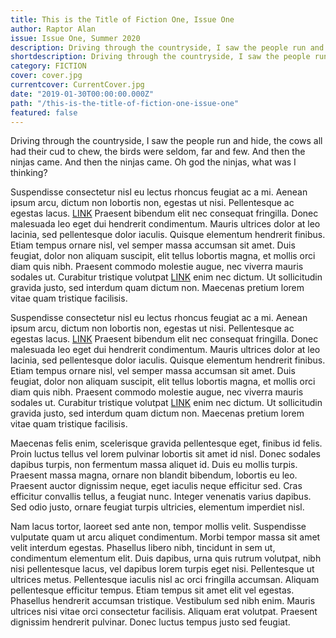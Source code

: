 ```yaml
---   
title: This is the Title of Fiction One, Issue One
author: Raptor Alan
issue: Issue One, Summer 2020
description: Driving through the countryside, I saw the people run and hide, the cows all had their cud to chew, the birds were seldom, far and few. And then the ninjas came. And then the ninjas came. Oh god the ninjas, what was I thinking? <p>Driving through the countryside, I saw the people run and hide, the cows all had their cud to chew, the birds were seldom, far and few. And then the ninjas came. And then the ninjas came. Oh god the ninjas, what was I thinking?</p> <p>Driving through the countryside, I saw the people run and hide, the cows all had their cud to chew, the birds were seldom, far and few. And then the ninjas came. And then the ninjas came. Oh god the ninjas, what was I thinking?</p> <a href="https://www.havenquarterly.com/raptor-alan-story-one">
shortdescription: Driving through the countryside, I saw the people run and hide, the cows all had their cud to chew, the birds were seldom, far and few. And then the ninjas came. And then the ninjas came. Oh god the ninjas, what was I thinking? <a href="https://www.havenquarterly.com/malingering-fingers/">
category: FICTION
cover: cover.jpg
currentcover: CurrentCover.jpg
date: "2019-01-30T00:00:00.000Z"
path: "/this-is-the-title-of-fiction-one-issue-one"
featured: false
---
```


Driving through the countryside, I saw the people run and hide, the cows all had their cud to chew, the birds were seldom, far and few. And then the ninjas came. And then the ninjas came. Oh god the ninjas, what was I thinking?

Suspendisse consectetur nisl eu lectus rhoncus feugiat ac a mi. Aenean ipsum arcu, dictum non lobortis non, egestas ut nisi. Pellentesque ac egestas lacus. [LINK](https://google.com) Praesent bibendum elit nec consequat fringilla. Donec malesuada leo eget dui hendrerit condimentum. Mauris ultrices dolor at leo lacinia, sed pellentesque dolor iaculis. Quisque elementum hendrerit finibus. Etiam tempus ornare nisl, vel semper massa accumsan sit amet. Duis feugiat, dolor non aliquam suscipit, elit tellus lobortis magna, et mollis orci diam quis nibh. Praesent commodo molestie augue, nec viverra mauris sodales ut. Curabitur tristique volutpat [LINK](https://google.com) enim nec dictum. Ut sollicitudin gravida justo, sed interdum quam dictum non. Maecenas pretium lorem vitae quam tristique facilisis.

Suspendisse consectetur nisl eu lectus rhoncus feugiat ac a mi. Aenean ipsum arcu, dictum non lobortis non, egestas ut nisi. Pellentesque ac egestas lacus. [LINK](https://google.com) Praesent bibendum elit nec consequat fringilla. Donec malesuada leo eget dui hendrerit condimentum. Mauris ultrices dolor at leo lacinia, sed pellentesque dolor iaculis. Quisque elementum hendrerit finibus. Etiam tempus ornare nisl, vel semper massa accumsan sit amet. Duis feugiat, dolor non aliquam suscipit, elit tellus lobortis magna, et mollis orci diam quis nibh. Praesent commodo molestie augue, nec viverra mauris sodales ut. Curabitur tristique volutpat [LINK](https://google.com) enim nec dictum. Ut sollicitudin gravida justo, sed interdum quam dictum non. Maecenas pretium lorem vitae quam tristique facilisis.

Maecenas felis enim, scelerisque gravida pellentesque eget, finibus id felis. Proin luctus tellus vel lorem pulvinar lobortis sit amet id nisl. Donec sodales dapibus turpis, non fermentum massa aliquet id. Duis eu mollis turpis. Praesent massa magna, ornare non blandit bibendum, lobortis eu leo. Praesent auctor dignissim neque, eget iaculis neque efficitur sed. Cras efficitur convallis tellus, a feugiat nunc. Integer venenatis varius dapibus. Sed odio justo, ornare feugiat turpis ultricies, elementum imperdiet nisl.

Nam lacus tortor, laoreet sed ante non, tempor mollis velit. Suspendisse vulputate quam ut arcu aliquet condimentum. Morbi tempor massa sit amet velit interdum egestas. Phasellus libero nibh, tincidunt in sem ut, condimentum elementum elit. Duis dapibus, urna quis rutrum volutpat, nibh nisi pellentesque lacus, vel dapibus lorem turpis eget nisi. Pellentesque ut ultrices metus. Pellentesque iaculis nisl ac orci fringilla accumsan. Aliquam pellentesque efficitur tempus. Etiam tempus sit amet elit vel egestas. Phasellus hendrerit accumsan tristique. Vestibulum sed nibh enim. Mauris ultrices nisi vitae orci consectetur facilisis. Aliquam erat volutpat. Praesent dignissim hendrerit pulvinar. Donec luctus tempus justo sed feugiat.
